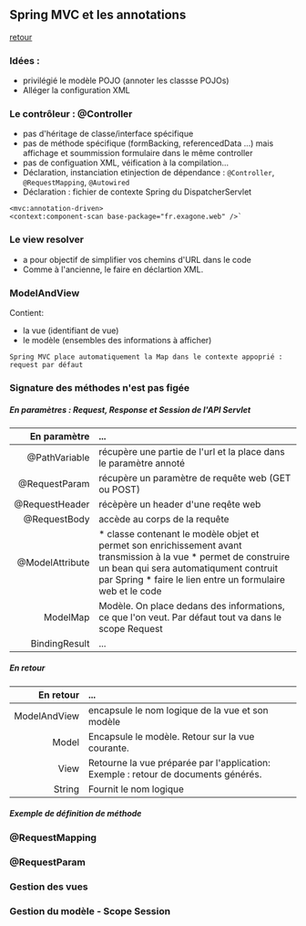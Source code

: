 ## Spring MVC et les annotations
[retour](https://github.com/grouault/spring-tutorial/blob/master/spring-mvc/README.md)

### Idées :
* privilégié le modèle POJO (annoter les classse POJOs)
* Alléger la configuration XML

### Le contrôleur : @Controller
* pas d'héritage de classe/interface spécifique
* pas de méthode spécifique (formBacking, referencedData ...) mais affichage et soummission formulaire dans le même controller
* pas de configuation XML, véification à la compilation...
* Déclaration, instanciation etinjection de dépendance : `@Controller`, `@RequestMapping`, `@Autowired` 
* Déclaration : fichier de contexte Spring du DispatcherServlet

```
<mvc:annotation-driven>
<context:component-scan base-package="fr.exagone.web" />`
```

### Le view resolver
* a pour objectif de simplifier vos chemins d'URL dans le code
* Comme à l'ancienne, le faire en déclartion XML.

### ModelAndView
Contient:
* la vue (identifiant de vue)
* le modèle (ensembles des informations à afficher)

`Spring MVC place automatiquement la Map dans le contexte appoprié : request par défaut`


### Signature des méthodes n'est pas figée
##### En paramètres : Request, Response et Session de l'API Servlet

En paramètre |  ...
 ---: | :--- 
@PathVariable | récupère une partie de l'url et la place dans le paramètre annoté 
@RequestParam | récupère un paramètre de requête web (GET ou POST)
@RequestHeader | récèpère un header d'une reqête web
@RequestBody | accède au corps de la requête
@ModelAttribute | * classe contenant le modèle objet et permet son enrichissement avant transmission à la vue * permet de construire un bean qui sera automatiqument contruit par Spring * faire le lien entre un formulaire web et le code
ModelMap | Modèle. On place dedans des informations, ce que l'on veut. Par défaut tout va dans le scope Request
BindingResult | ...

##### En retour 
En retour |  ...
 ---: | :--- 
ModelAndView | encapsule le nom logique de la vue et son modèle
Model | Encapsule le modèle. Retour sur la vue courante.
View | Retourne la vue préparée par l'application: Exemple : retour de documents générés.
String | Fournit le nom logique

##### Exemple de définition de méthode 

### @RequestMapping

### @RequestParam

### Gestion des vues

### Gestion du modèle - Scope Session
